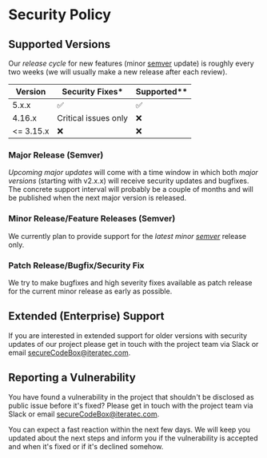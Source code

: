 <!--
SPDX-FileCopyrightText: the secureCodeBox authors

SPDX-License-Identifier: Apache-2.0
-->

# Security Policy

## Supported Versions

Our _release cycle_ for new features (minor [semver](https://semver.org/) update)
is roughly every two weeks (we will usually make a new release after each review).

| Version | Security Fixes* | Supported** |
| ------- | ------------------ | ------------------ |
| 5.x.x | :white_check_mark: | :white_check_mark: |
| 4.16.x | Critical issues only | :x: |
| <= 3.15.x | :x: | :x: |

### Major Release (Semver)

_Upcoming major updates_ will come with a time window in which both _major versions_ (starting with v2.x.x)
will receive security updates and bugfixes. The concrete support interval will probably be a couple of months
and will be published when the next major version is released.

### Minor Release/Feature Releases (Semver)

We currently plan to provide support for the _latest minor [semver](https://semver.org/)_ release only.

### Patch Release/Bugfix/Security Fix

We try to make bugfixes and high severity fixes available as patch release for the current minor release
as early as possible.

## Extended (Enterprise) Support

If you are interested in extended support for older versions with security updates of our project
please get in touch with the project team via Slack or email <secureCodeBox@iteratec.com>.

## Reporting a Vulnerability

You have found a vulnerability in the project that shouldn't be disclosed as public issue before it's fixed?
Please get in touch with the project team via Slack or email <secureCodeBox@iteratec.com>.

You can expect a fast reaction within the next few days.
We will keep you updated about the next steps and inform you if the vulnerability is accepted and when it's fixed or if it's declined somehow.

